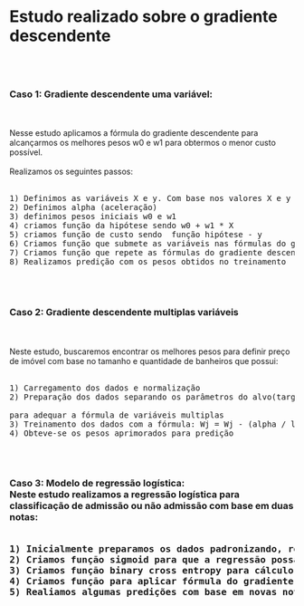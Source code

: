 # Estudo realizado sobre o gradiente descendente
<br>
<br>
<h3> Caso 1: Gradiente descendente uma variável:</h3><br><br>
Nesse estudo aplicamos a fórmula do gradiente descendente para alcançarmos os melhores pesos w0 e w1 para obtermos o menor custo possível.<br>
<br>
Realizamos os seguintes passos:
<br>
<br>
<pre>
1) Definimos as variáveis X e y. Com base nos valores X e y buscaremos encontrar os melhores pesos w0 e w1 para obtermos a previsão de qualquer outros valores X e y que nao estejam previamente definidos.
2) Definimos alpha (aceleração)
3) definimos pesos iniciais w0 e w1
4) criamos função da hipótese sendo w0 + w1 * X
5) criamos função de custo sendo  função hipótese - y
6) Criamos função que submete as variáveis nas fórmulas do gradiente descendente obtendo novos pesos w0 e w1
7) Criamos função que repete as fórmulas do gradiente descendente até obtermos pesos ajustados
8) Realizamos predição com os pesos obtidos no treinamento
</pre>
<br><br>
<h3>Caso 2: Gradiente descendente multiplas variáveis</h3>
<br>
<br>
Neste estudo, buscaremos encontrar os melhores pesos para definir preço de imóvel com base no tamanho e quantidade de banheiros que possui: <br><br>
<pre>
1) Carregamento dos dados e normalização
2) Preparação dos dados separando os parâmetros do alvo(target) e preenchimento do peso w0 com 1 <br>
para adequar a fórmula de variáveis multiplas
3) Treinamento dos dados com a fórmula: Wj = Wj - (alpha / len(X)) * [W(transposta)*X - Y(i)] * Xj(i)
4) Obteve-se os pesos aprimorados para predição </pre>
<br><br>

<h3> Caso 3: Modelo de regressão logística:
<br>
Neste estudo realizamos a regressão logística para classificação de admissão ou não admissão com base em duas notas:
<br>
<br>
<pre>
1) Inicialmente preparamos os dados padronizando, realizando o preenchimento de valore X(0) com 1, definindo pesos W aleatóriamente
2) Criamos função sigmoid para que a regressão possa realizar a classificação, fórmula: 1 / 1 + euler ^ ( - (multiplicação da transposta de w por X = X@ w.T)).
3) Criamos função binary cross entropy para cálculo de custo: 1 / 'm' amostras * somatório (-y * log(hipótese) - (1 - y) * log(1 - hipótese)), sendo a hipótese: 1 / 1 + euler ^ (- X @ w.T) 
4) Criamos função para aplicar fórmula do gradiente pela quantidade de vezes definidas em 'epoch', sendo a fórmula: W(j) = W(j) - alpha * 1/'m'amostras * somatório (hipótese - y). X(j)(i)
5) Realiamos algumas predições com base em novas notas aplicadas ao modelo
</pre>